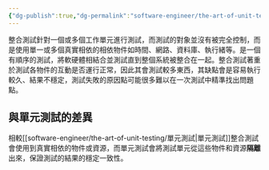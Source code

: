 ```yaml
---
{"dg-publish":true,"dg-permalink":"software-engineer/the-art-of-unit-testing/整合測試","permalink":"/software-engineer/the-art-of-unit-testing/整合測試/","title":"整合測試"}
---
```


整合測試針對一個或多個工作單元進行測試，而測試的對象並沒有被完全控制，而是使用單一或多個真實相依的相依物件如時間、網路、資料庫、執行緒等。是一個有順序的測試，將軟硬體相結合並測試直到整個系統被整合在一起。整合測試著重於測試各物件的互動是否運行正常，因此其會測試較多東西，其缺點會是容易執行較久、結果不穩定，測試失敗的原因點可能很多難以在一次測試中精準找出問題點。

## 與單元測試的差異
相較[[software-engineer/the-art-of-unit-testing/單元測試\|單元測試]]整合測試會使用到真實相依的物件或資源，而單元測試會將測試單元從這些物件和資源**隔離**出來，保證測試的結果的穩定一致性。